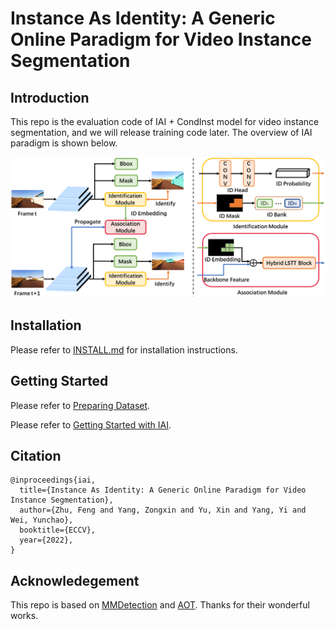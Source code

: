 # Instance As Identity: A Generic Online Paradigm for Video Instance Segmentation

## Introduction

This repo is the evaluation code of IAI + CondInst model for video instance segmentation, and we will release training code later. The overview of IAI paradigm is shown below. 

<img src='doc/IAI_framework.png'>

## Installation

Please refer to [INSTALL.md](./INSTALL.md) for installation instructions.

## Getting Started

Please refer to [Preparing Dataset](./DATASET.md).

Please refer to [Getting Started with IAI](./START.md).

## Citation

```
@inproceedings{iai,
  title={Instance As Identity: A Generic Online Paradigm for Video Instance Segmentation},
  author={Zhu, Feng and Yang, Zongxin and Yu, Xin and Yang, Yi and Wei, Yunchao},
  booktitle={ECCV},
  year={2022},
}
```

## Acknowledegement

This repo is based on [MMDetection](https://github.com/open-mmlab/mmdetection) and [AOT](https://github.com/yoxu515/aot-benchmark). Thanks for their wonderful works.

